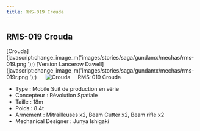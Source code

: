 ```yaml
---
title: RMS-019 Crouda
---
```


RMS-019 Crouda
--------------

[Crouda](javascript:change_image_m('images/stories/saga/gundamx/mechas/rms-019.png
');) [Version Lancerow Dawell](javascript:change_image_m('images/stories/saga/gundamx/mechas/rms-019r.png
');)      ![
Crouda](/images/stories/saga/gundamx/mechas/rms-019.png
)    
RMS-019 Crouda   
  
- Type : Mobile Suit de production en série  
- Concepteur : Révolution Spatiale  
- Taille : 18m  
- Poids : 8.4t  
- Armement : Mitrailleuses x2, Beam Cutter x2, Beam rifle x2  
- Mechanical Designer : Junya Ishigaki

